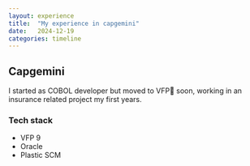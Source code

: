 ```yaml
---
layout: experience
title:  "My experience in capgemini"
date:   2024-12-19
categories: timeline
---
```


## Capgemini

I started as COBOL developer but moved to VFP🦊 soon, working in an insurance related project my first years.

### Tech stack
- VFP 9
- Oracle
- Plastic SCM
